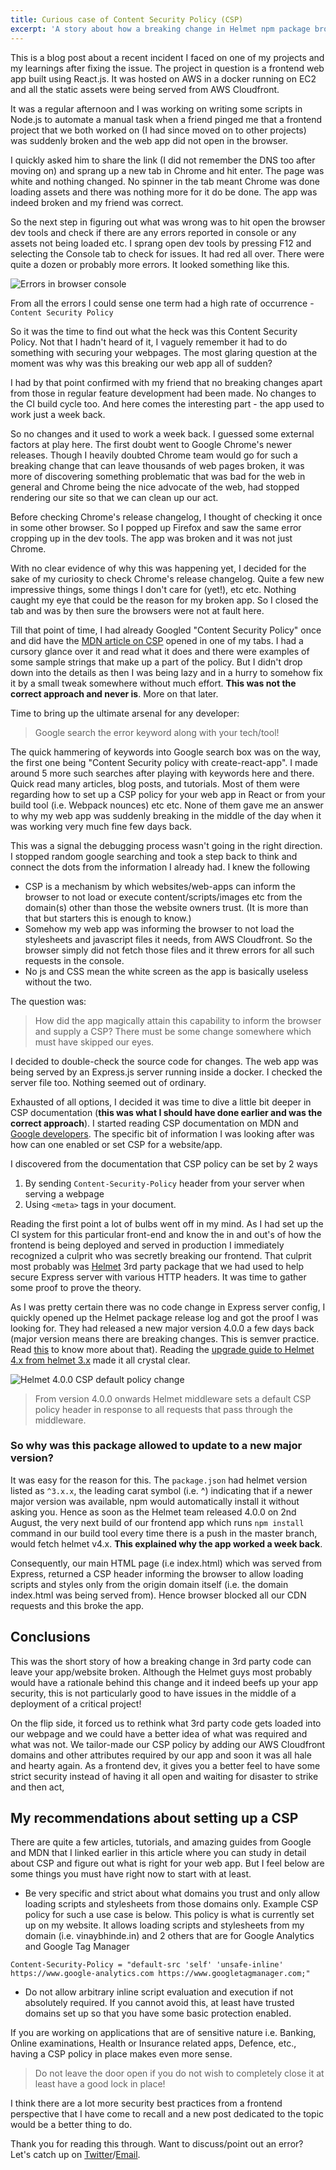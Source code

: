 ```yaml
---
title: Curious case of Content Security Policy (CSP)
excerpt: 'A story about how a breaking change in Helmet npm package broke one of my frontend projects and my learnings about Content Security Policy feature in browsers.'
---
```


This is a blog post about a recent incident I faced on one of my projects and my learnings after fixing the issue. The project in question is a frontend web app built using React.js. It was hosted on AWS in a docker running on EC2 and all the static assets were being served from AWS Cloudfront.

It was a regular afternoon and I was working on writing some scripts in Node.js to automate a manual task when a friend pinged me that a frontend project that we both worked on (I had since moved on to other projects) was suddenly broken and the web app did not open in the browser.

I quickly asked him to share the link (I did not remember the DNS too after moving on) and sprang up a new tab in Chrome and hit enter. The page was white and nothing changed. No spinner in the tab meant Chrome was done loading assets and there was nothing more for it do be done. The app was indeed broken and my friend was correct.

So the next step in figuring out what was wrong was to hit open the browser dev tools and check if there are any errors reported in console or any assets not being loaded etc. I sprang open dev tools by pressing F12 and selecting the Console tab to check for issues. It had red all over. There were quite a dozen or probably more errors. It looked something like this.

![Errors in browser console](/assets/images/curious-case-of-csp-1.png)

From all the errors I could sense one term had a high rate of occurrence - `Content Security Policy`

So it was the time to find out what the heck was this Content Security Policy. Not that I hadn't heard of it, I vaguely remember it had to do something with securing your webpages. The most glaring question at the moment was why was this breaking our web app all of sudden?

I had by that point confirmed with my friend that no breaking changes apart from those in regular feature development had been made. No changes to the CI build cycle too. And here comes the interesting part - the app used to work just a week back.

So no changes and it used to work a week back. I guessed some external factors at play here. The first doubt went to Google Chrome's newer releases. Though I heavily doubted Chrome team would go for such a breaking change that can leave thousands of web pages broken, it was more of discovering something problematic that was bad for the web in general and Chrome being the nice advocate of the web, had stopped rendering our site so that we can clean up our act.

Before checking Chrome's release changelog, I thought of checking it once in some other browser. So I popped up Firefox and saw the same error cropping up in the dev tools. The app was broken and it was not just Chrome.

With no clear evidence of why this was happening yet, I decided for the sake of my curiosity to check Chrome's release changelog. Quite a few new impressive things, some things I don't care for (yet!), etc etc. Nothing caught my eye that could be the reason for my broken app. So I closed the tab and was by then sure the browsers were not at fault here.

Till that point of time, I had already Googled "Content Security Policy" once and did have the [MDN article on CSP](https://developer.mozilla.org/en-US/docs/Web/HTTP/CSP) opened in one of my tabs. I had a cursory glance over it and read what it does and there were examples of some sample strings that make up a part of the policy. But I didn't drop down into the details as then I was being lazy and in a hurry to somehow fix it by a small tweak somewhere without much effort. **This was not the correct approach and never is**. More on that later.

Time to bring up the ultimate arsenal for any developer:

> Google search the error keyword along with your tech/tool!

The quick hammering of keywords into Google search box was on the way, the first one being "Content Security policy with create-react-app". I made around 5 more such searches after playing with keywords here and there. Quick read many articles, blog posts, and tutorials. Most of them were regarding how to set up a CSP policy for your web app in React or from your build tool (i.e. Webpack nounces) etc etc. None of them gave me an answer to why my web app was suddenly breaking in the middle of the day when it was working very much fine few days back.

This was a signal the debugging process wasn't going in the right direction. I stopped random google searching and took a step back to think and connect the dots from the information I already had. I knew the following

- CSP is a mechanism by which websites/web-apps can inform the browser to not load or execute content/scripts/images etc from the domain(s) other than those the website owners trust. (It is more than that but starters this is enough to know.)
- Somehow my web app was informing the browser to not load the stylesheets and javascript files it needs, from AWS Cloudfront. So the browser simply did not fetch those files and it threw errors for all such requests in the console.
- No js and CSS mean the white screen as the app is basically useless without the two.

The question was:

> How did the app magically attain this capability to inform the browser and supply a CSP? There must be some change somewhere which must have skipped our eyes. 

I decided to double-check the source code for changes. The web app was being served by an Express.js server running inside a docker. I checked the server file too. Nothing seemed out of ordinary.

Exhausted of all options, I decided it was time to dive a little bit deeper in CSP documentation (**this was what I should have done earlier and was the correct approach**). I started reading CSP documentation on MDN and [Google developers](https://developers.google.com/web/fundamentals/security/csp). The specific bit of information I was looking after was how can one enabled or set CSP for a website/app.

I discovered from the documentation that CSP policy can be set by 2 ways

1. By sending `Content-Security-Policy` header from your server when serving a webpage
2. Using `<meta>` tags in your document.

Reading the first point a lot of bulbs went off in my mind. As I had set up the CI system for this particular front-end and know the in and out's of how the frontend is being deployed and served in production I immediately recognized a culprit who was secretly breaking our frontend. That culprit most probably was [Helmet](https://github.com/helmetjs/helmet) 3rd party package that we had used to help secure Express server with various HTTP headers. It was time to gather some proof to prove the theory.

As I was pretty certain there was no code change in Express server config, I quickly opened up the Helmet package release log and got the proof I was looking for. They had released a new major version 4.0.0 a few days back (major version means there are breaking changes. This is semver practice. Read [this](https://semver.org/) to know more about that). Reading the [upgrade guide to Helmet 4.x from helmet 3.x](https://github.com/helmetjs/helmet/wiki/Helmet-4-upgrade-guide#what-changed-in-the-content-security-policy-middleware) made it all crystal clear.

![Helmet 4.0.0 CSP default policy change](/assets/images/curious-case-of-csp-2.png)

> From version 4.0.0 onwards Helmet middleware sets a default CSP policy header in response to all requests that pass through the middleware.

### So why was this package allowed to update to a new major version?

It was easy for the reason for this. The `package.json` had helmet version listed as `^3.x.x`, the leading carat symbol (i.e. ^) indicating that if a newer major version was available, npm would automatically install it without asking you. Hence as soon as the Helmet team released 4.0.0 on 2nd August, the very next build of our frontend app which runs `npm install` command in our build tool every time there is a push in the master branch, would fetch helmet v4.x. **This explained why the app worked a week back**.

Consequently, our main HTML page (i.e index.html) which was served from Express, returned a CSP header informing the browser to allow loading scripts and styles only from the origin domain itself (i.e. the domain index.html was being served from). Hence browser blocked all our CDN requests and this broke the app.

## Conclusions

This was the short story of how a breaking change in 3rd party code can leave your app/website broken. Although the Helmet guys most probably would have a rationale behind this change and it indeed beefs up your app security, this is not particularly good to have issues in the middle of a deployment of a critical project!

On the flip side, it forced us to rethink what 3rd party code gets loaded into our webpage and we could have a better idea of what was required and what was not. We tailor-made our CSP policy by adding our AWS Cloudfront domains and other attributes required by our app and soon it was all hale and hearty again. As a frontend dev, it gives you a better feel to have some strict security instead of having it all open and waiting for disaster to strike and then act,

## My recommendations about setting up a CSP

There are quite a few articles, tutorials, and amazing guides from Google and MDN that I linked earlier in this article where you can study in detail about CSP and figure out what is right for your web app. But I feel below are some things you must have right now to start with at least.

- Be very specific and strict about what domains you trust and only allow loading scripts and stylesheets from those domains only. Example CSP policy for such a use case is below. This policy is what is currently set up on my website. It allows loading scripts and stylesheets from my domain (i.e. vinaybhinde.in) and 2 others that are for Google Analytics and Google Tag Manager
```
Content-Security-Policy = "default-src 'self' 'unsafe-inline' https://www.google-analytics.com https://www.googletagmanager.com;"
```
- Do not allow arbitrary inline script evaluation and execution if not absolutely required. If you cannot avoid this, at least have trusted domains set up so that you have some basic protection enabled.

If you are working on applications that are of sensitive nature i.e. Banking, Online examinations, Health or Insurance related apps, Defence, etc., having a CSP policy in place makes even more sense. 

> Do not leave the door open if you do not wish to completely close it at least have a good lock in place!

I think there are a lot more security best practices from a frontend perspective that I have come to recall and a new post dedicated to the topic would be a better thing to do.

Thank you for reading this through. Want to discuss/point out an error? Let's catch up on [Twitter](http://twitter.com/vinayn_b)/[Email](mailto:vinaynb@gmail.com).